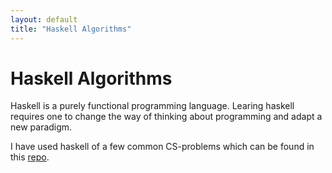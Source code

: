 ```yaml
---
layout: default
title: "Haskell Algorithms"
---
```


# Haskell Algorithms

Haskell is a purely functional programming language. Learing haskell requires one to change the way of thinking about programming and adapt a new paradigm.

I have used haskell of a few common CS-problems which can be found in this [repo](https://github.com/Dojde/haskell-algorithms.git).

